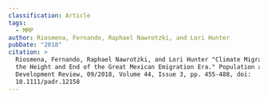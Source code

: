 ```yaml
---
classification: Article
tags:
  - MMP
author: Riosmena, Fernando, Raphael Nawrotzki, and Lori Hunter
pubDate: "2018"
citation: >
  Riosmena, Fernando, Raphael Nawrotzki, and Lori Hunter "Climate Migration at
  the Height and End of the Great Mexican Emigration Era." Population and
  Development Review, 09/2018, Volume 44, Issue 3, pp. 455-488, doi:
  10.1111/padr.12158
---
```

